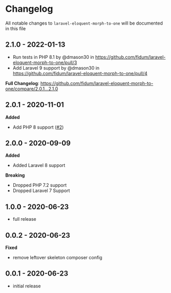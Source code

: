 # Changelog

All notable changes to `laravel-eloquent-morph-to-one` will be documented in this file

## 2.1.0 - 2022-01-13
* Run tests in PHP 8.1 by @dmason30 in https://github.com/fidum/laravel-eloquent-morph-to-one/pull/3
* Add Laravel 9 support by @dmason30 in https://github.com/fidum/laravel-eloquent-morph-to-one/pull/4

**Full Changelog**: https://github.com/fidum/laravel-eloquent-morph-to-one/compare/2.0.1...2.1.0

## 2.0.1 - 2020-11-01

**Added**
- Add PHP 8 support ([#2](https://github.com/fidum/laravel-eloquent-morph-to-one/pull/2))

## 2.0.0 - 2020-09-09

**Added**
- Added Laravel 8 support

**Breaking**
- Dropped PHP 7.2 support
- Dropped Laravel 7 Support

## 1.0.0 - 2020-06-23

- full release

## 0.0.2 - 2020-06-23

**Fixed**
- remove leftover skeleton composer config

## 0.0.1 - 2020-06-23

- initial release
